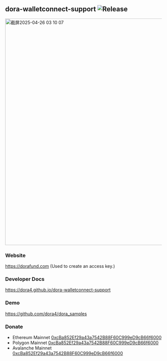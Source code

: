 dora-walletconnect-support
![Release](https://jitpack.io/v/dora4/dora-walletconnect-support.svg)
--------------------------------

<img width="728" alt="截屏2025-04-26 03 10 07" src="https://github.com/user-attachments/assets/f3bef60e-d3ae-4233-b40e-a39e61da0e9b" />

### Website

https://dorafund.com (Used to create an access key.)

### Developer Docs

https://dora4.github.io/dora-walletconnect-support

### Demo

https://github.com/dora4/dora_samples

### Donate

- Ethereum Mainnet [0xcBa852Ef29a43a7542B88F60C999eD9cB66f6000](https://etherscan.io/address/0xcBa852Ef29a43a7542B88F60C999eD9cB66f6000)
- Polygon Mainnet [0xcBa852Ef29a43a7542B88F60C999eD9cB66f6000](https://polygonscan.com/address/0xcBa852Ef29a43a7542B88F60C999eD9cB66f6000)
- Avalanche Mainnet [0xcBa852Ef29a43a7542B88F60C999eD9cB66f6000](https://avascan.info/address/0xcBa852Ef29a43a7542B88F60C999eD9cB66f6000)


